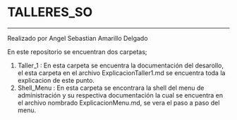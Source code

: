 # TALLERES_SO
___
Realizado por Angel Sebastian Amarillo Delgado

<p style="text-align: justify;">En este repositorio se encuentran dos carpetas; </p>

1. Taller_1 : En esta carpeta se encuentra la documentación del desarollo, el esta carpeta en el archivo ExplicacionTaller1.md se encuentra toda la explicacion de este punto.
2. Shell_Menu : En esta carpeta se encontrara la shell del menu de administración y su respectiva documentación la cual se encuentra en el archivo nombrado ExplicacionMenu.md, se vera el paso a paso del menu. 




